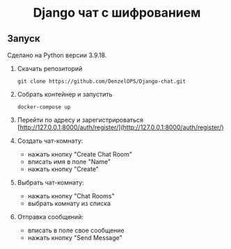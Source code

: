 <h1 align="center">Django чат с шифрованием</h1>

## Запуск
Сделано на Python версии 3.9.18.
1. Скачать репозиторий 
    ```
    git clone https://github.com/DenzelOPS/Django-chat.git
    ```
2. Собрать контейнер и запустить
	```
	docker-compose up
	```
3. Перейти по адресу и зарегистрироваться [http://127.0.0.1:8000/auth/register/](http://127.0.0.1:8000/auth/register/)

4. Создать чат-комнату:
	- нажать кнопку "Create Chat Room"
	- вписать имя в поле "Name"
	- нажать кнопку "Create"

5. Выбрать чат-комнату:
    - нажать кнопку "Chat Rooms"
    - выбрать комнату из списка

6. Отправка сообщений:
    - вписать в поле свое сообщение
    - нажать кнопку "Send Message"
